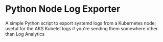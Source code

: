 # Python Node Log Exporter

A simple Python script to export systemd logs from a Kubernetes node; useful for the AKS Kubelet logs if you're sending them somewhere other than Log Analytics
